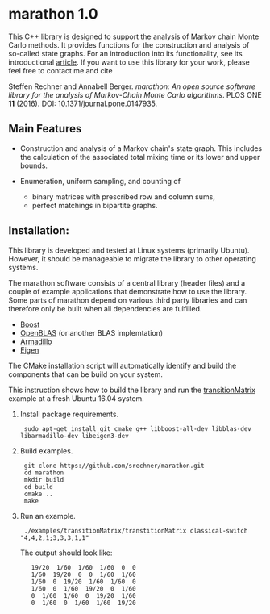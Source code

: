 # marathon 1.0

This C++ library is designed to support the analysis of Markov chain Monte Carlo methods. 
It provides functions for the construction and analysis of so-called state graphs. 
For an introduction into its functionality, see its introductional 
[article](http://journals.plos.org/plosone/article?id=10.1371/journal.pone.0147935).
If you want to use this library for your work, please feel free to contact me and cite

Steffen Rechner and Annabell Berger. *marathon: An open source software library for the
analysis of Markov-Chain Monte Carlo algorithms*. PLOS ONE **11** (2016). DOI: 10.1371/journal.pone.0147935.

## Main Features ##

* Construction and analysis of a Markov chain's state graph. 
This includes the calculation of the associated total mixing time or
its lower and upper bounds.

* Enumeration, uniform sampling, and counting of
  * binary matrices with prescribed row and column sums,
  * perfect matchings in bipartite graphs.


## Installation:

This library is developed and tested at Linux systems (primarily Ubuntu). 
However, it should be manageable to migrate the library to other operating systems.

The marathon software consists of a central library (header files) and a couple of  example applications that demonstrate how to use the library.
Some parts of marathon depend on various third party libraries and can therefore only be built when all dependencies are fulfilled.
 * [Boost](www.boost.org) 
 * [OpenBLAS](http://www.openblas.net/) (or another BLAS implemtation)
 * [Armadillo](arma.sourceforge.net/)
 * [Eigen](http://eigen.tuxfamily.org/)
 
The CMake installation script will automatically identify and build the components that can be build on your system. 

This instruction shows how to build the library and run the [transitionMatrix](./examples/transitionMatrix/) example at a fresh Ubuntu 16.04 system.

1. Install package requirements.

        sudo apt-get install git cmake g++ libboost-all-dev libblas-dev libarmadillo-dev libeigen3-dev

2. Build examples.

        git clone https://github.com/srechner/marathon.git
        cd marathon
        mkdir build
        cd build
        cmake ..
        make
        
4. Run an example. 

        ./examples/transitionMatrix/transtitionMatrix classical-switch "4,4,2,1;3,3,3,1,1" 
        
    The output should look like:
        
          19/20  1/60  1/60  1/60  0  0
          1/60  19/20  0  0  1/60  1/60
          1/60  0  19/20  1/60  1/60  0
          1/60  0  1/60  19/20  0  1/60
          0  1/60  1/60  0  19/20  1/60
          0  1/60  0  1/60  1/60  19/20
        